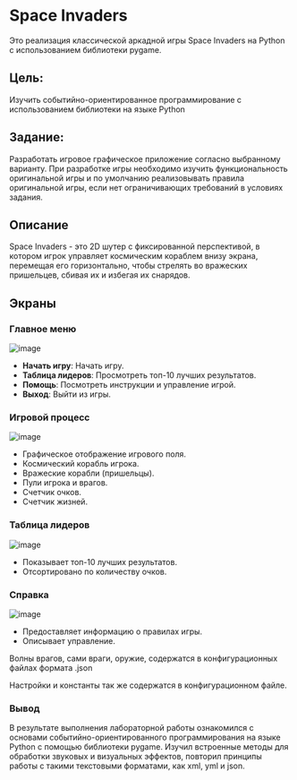 # Space Invaders

Это реализация классической аркадной игры Space Invaders на Python с использованием библиотеки pygame. 

## Цель:
Изучить событийно-ориентированное программирование с использованием библиотеки на языке Python

## Задание:
Разработать игровое графическое приложение согласно выбранному варианту. При разработке игры необходимо изучить функциональность оригинальной игры и по умолчанию реализовывать правила оригинальной игры, если нет ограничивающих требований в условиях задания.


## Описание

Space Invaders - это 2D шутер с фиксированной перспективой, в котором игрок управляет космическим кораблем внизу экрана, перемещая его горизонтально, чтобы стрелять во вражеских пришельцев, сбивая их и избегая их снарядов.

## Экраны

### Главное меню
![image](https://github.com/hinderss/ppois-2-2024/assets/111983708/0dea4522-9eaa-4057-b44c-1ce90dfc3fc1)

- **Начать игру**: Начать игру.
- **Таблица лидеров**: Просмотреть топ-10 лучших результатов.
- **Помощь**: Посмотреть инструкции и управление игрой.
- **Выход**: Выйти из игры.

### Игровой процесс
![image](https://github.com/hinderss/ppois-2-2024/assets/111983708/d4968ec7-ec3a-4e84-b6e6-73027e21b24e)

- Графическое отображение игрового поля.
- Космический корабль игрока.
- Вражеские корабли (пришельцы).
- Пули игрока и врагов.
- Счетчик очков.
- Счетчик жизней.

### Таблица лидеров
![image](https://github.com/hinderss/ppois-2-2024/assets/111983708/5f4897b2-c588-4ff9-a012-2b23275f7928)

- Показывает топ-10 лучших результатов.
- Отсортировано по количеству очков.

### Справка
![image](https://github.com/hinderss/ppois-2-2024/assets/111983708/31d4331c-1af2-476e-b3b2-937496ba4867)

- Предоставляет информацию о правилах игры.
- Описывает управление.

Волны врагов, сами враги, оружие, содержатся в конфигурационных файлах формата .json

Настройки и константы так же содержатся в конфигурационном файле.

### Вывод
В результате выполнения лабораторной работы ознакомился с основами событийно-ориентированного программирования на языке Python с помощью библиотеки pygame. Изучил встроенные методы для обработки звуковых и визуальных эффектов, повторил принципы работы с такими текстовыми форматами, как xml, yml и json.
